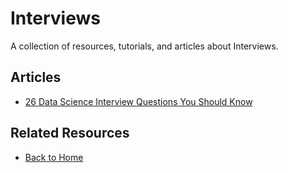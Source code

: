 # Interviews

A collection of resources, tutorials, and articles about Interviews.

## Articles

- [26 Data Science Interview Questions You Should Know](https://www.kdnuggets.com/26-data-science-interview-questions-you-should-know)

## Related Resources
- [Back to Home](/)
